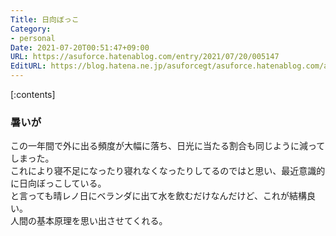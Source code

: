 ```yaml
---
Title: 日向ぼっこ
Category:
- personal
Date: 2021-07-20T00:51:47+09:00
URL: https://asuforce.hatenablog.com/entry/2021/07/20/005147
EditURL: https://blog.hatena.ne.jp/asuforcegt/asuforce.hatenablog.com/atom/entry/26006613788576531
---
```


[:contents]

### 暑いが

この一年間で外に出る頻度が大幅に落ち、日光に当たる割合も同じように減ってしまった。  
これにより寝不足になったり寝れなくなったりしてるのではと思い、最近意識的に日向ぼっこしている。  
と言っても晴レノ日にベランダに出て水を飲むだけなんだけど、これが結構良い。  
人間の基本原理を思い出させてくれる。


